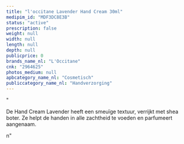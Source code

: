 ```yaml
---
title: "l'occitane Lavender Hand Cream 30ml"
medipim_id: "MDF3DC8E3B"
status: "active"
prescription: false
weight: null
width: null
length: null
depth: null
publicprice: 0
brands_name_nl: "L'Occitane"
cnk: "2964625"
photos_medium: null
apbcategory_name_nl: "Cosmetisch"
publiccategory_name_nl: "Handverzorging"
---
```

"<p>De Hand Cream Lavender heeft een smeuïge textuur, verrijkt met shea boter. Ze helpt de handen in alle zachtheid te voeden en parfumeert aangenaam.</p>n"
